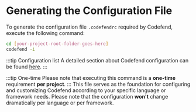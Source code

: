 # Generating the Configuration File

To generate the configuration file `.codefendrc` required by Codefend, execute the following command:

```bash
cd [your-project-root-folder-goes-here]
codefend -i

```

:::tip Configuration list
A detailed section about Codefend configuration can be found [here](../references/configuration).
:::

:::tip One-time
Please note that executing this command is a <b>one-time</b> requirement <b>per project</b>.
:::
This file serves as the foundation for configuring and customizing Codefend according to your specific language or framework needs. Please note that the configuration <b>won't</b> change dramatically per language or per framework.
